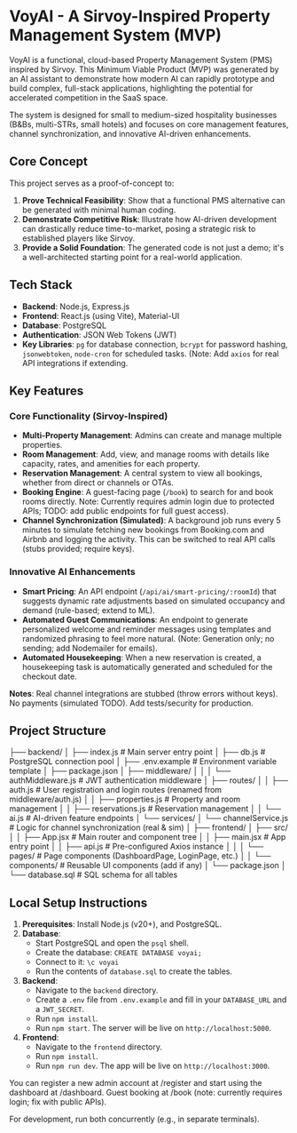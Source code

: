 # VoyAI - A Sirvoy-Inspired Property Management System (MVP)

VoyAI is a functional, cloud-based Property Management System (PMS) inspired by Sirvoy. This Minimum Viable Product (MVP) was generated by an AI assistant to demonstrate how modern AI can rapidly prototype and build complex, full-stack applications, highlighting the potential for accelerated competition in the SaaS space.

The system is designed for small to medium-sized hospitality businesses (B&Bs, multi-STRs, small hotels) and focuses on core management features, channel synchronization, and innovative AI-driven enhancements.

## Core Concept

This project serves as a proof-of-concept to:
1. **Prove Technical Feasibility**: Show that a functional PMS alternative can be generated with minimal human coding.
2. **Demonstrate Competitive Risk**: Illustrate how AI-driven development can drastically reduce time-to-market, posing a strategic risk to established players like Sirvoy.
3. **Provide a Solid Foundation**: The generated code is not just a demo; it's a well-architected starting point for a real-world application.

## Tech Stack

- **Backend**: Node.js, Express.js
- **Frontend**: React.js (using Vite), Material-UI
- **Database**: PostgreSQL
- **Authentication**: JSON Web Tokens (JWT)
- **Key Libraries**: `pg` for database connection, `bcrypt` for password hashing, `jsonwebtoken`, `node-cron` for scheduled tasks. (Note: Add `axios` for real API integrations if extending.

## Key Features

### Core Functionality (Sirvoy-Inspired)

- **Multi-Property Management**: Admins can create and manage multiple properties.
- **Room Management**: Add, view, and manage rooms with details like capacity, rates, and amenities for each property.
- **Reservation Management**: A central system to view all bookings, whether from direct or channels or OTAs.
- **Booking Engine**: A guest-facing page (`/book`) to search for and book rooms directly. Note: Currently requires admin login due to protected APIs; TODO: add public endpoints for full guest access).
- **Channel Synchronization (Simulated)**: A background job runs every 5 minutes to simulate fetching new bookings from Booking.com and Airbnb and logging the activity. This can be switched to real API calls (stubs provided; require keys).

### Innovative AI Enhancements
- **Smart Pricing**: An API endpoint (`/api/ai/smart-pricing/:roomId`) that suggests dynamic rate adjustments based on simulated occupancy and demand (rule-based; extend to ML).
- **Automated Guest Communications**: An endpoint to generate personalized welcome and reminder messages using templates and randomized phrasing to feel more natural. (Note: Generation only; no sending; add Nodemailer for emails).
- **Automated Housekeeping**: When a new reservation is created, a housekeeping task is automatically generated and scheduled for the checkout date.

**Notes**: Real channel integrations are stubbed (throw errors without keys). No payments (simulated TODO). Add tests/security for production.

## Project Structure
├── backend/
│   ├── index.js          # Main server entry point
│   ├── db.js             # PostgreSQL connection pool
│   ├── .env.example      # Environment variable template
│   ├── package.json
│   ├── middleware/
│ 	│   │   └── authMiddleware.js # JWT authentication middleware
│   ├── routes/
│   │   ├── auth.js         # User registration and login routes (renamed from middleware/auth.js)
│   │   ├── properties.js   # Property and room management
│   │   ├── reservations.js # Reservation management
│   │   └── ai.js           # AI-driven feature endpoints
│   └── services/
│       └── channelService.js # Logic for channel synchronization (real & sim)
│
├── frontend/
│   ├── src/
│   │   ├── App.jsx         # Main router and component tree
│   │   ├── main.jsx        # App entry point
│   │   ├── api.js          # Pre-configured Axios instance
│   │   │   └── pages/          # Page components (DashboardPage, LoginPage, etc.)
│   │   └── components/     # Reusable UI components (add if any)
│   └── package.json
│
└── database.sql            # SQL schema for all tables


## Local Setup Instructions

1. **Prerequisites**: Install Node.js (v20+), and PostgreSQL.
2. **Database**:
    -   Start PostgreSQL and open the `psql` shell.
    -   Create the database: `CREATE DATABASE voyai;`
    -   Connect to it: `\c voyai`
    -   Run the contents of `database.sql` to create the tables.
3. **Backend**:
    -   Navigate to the `backend` directory.
    -   Create a `.env` file from `.env.example` and fill in your `DATABASE_URL` and a `JWT_SECRET`.
    -   Run `npm install`.
    -   Run `npm start`. The server will be live on `http://localhost:5000`.
4. **Frontend**:
    -   Navigate to the `frontend` directory.
    -   Run `npm install`.
    -   Run `npm run dev`. The app will be live on `http://localhost:3000`.

You can register a new admin account at /register and start using the dashboard at /dashboard. Guest booking at /book (note: currently requires login; fix with public APIs).

For development, run both concurrently (e.g., in separate terminals).